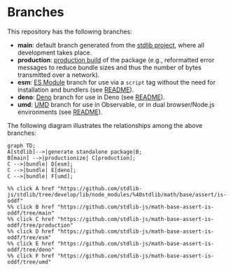 <!--

@license Apache-2.0

Copyright (c) 2022 The Stdlib Authors.

Licensed under the Apache License, Version 2.0 (the "License");
you may not use this file except in compliance with the License.
You may obtain a copy of the License at

    http://www.apache.org/licenses/LICENSE-2.0

Unless required by applicable law or agreed to in writing, software
distributed under the License is distributed on an "AS IS" BASIS,
WITHOUT WARRANTIES OR CONDITIONS OF ANY KIND, either express or implied.
See the License for the specific language governing permissions and
limitations under the License.

-->

# Branches

This repository has the following branches:

-   **main**: default branch generated from the [stdlib project][stdlib-url], where all development takes place.
-   **production**: [production build][production-url] of the package (e.g., reformatted error messages to reduce bundle sizes and thus the number of bytes transmitted over a network).
-   **esm**: [ES Module][esm-url] branch for use via a `script` tag without the need for installation and bundlers (see [README][esm-readme]).
-   **deno**: [Deno][deno-url] branch for use in Deno (see [README][deno-readme]).
-   **umd**: [UMD][umd-url] branch for use in Observable, or in dual browser/Node.js environments (see [README][umd-readme]).

The following diagram illustrates the relationships among the above branches:

```mermaid
graph TD;
A[stdlib]-->|generate standalone package|B;
B[main] -->|productionize| C[production];
C -->|bundle| D[esm];
C -->|bundle| E[deno];
C -->|bundle| F[umd];

%% click A href "https://github.com/stdlib-js/stdlib/tree/develop/lib/node_modules/%40stdlib/math/base/assert/is-oddf"
%% click B href "https://github.com/stdlib-js/math-base-assert-is-oddf/tree/main"
%% click C href "https://github.com/stdlib-js/math-base-assert-is-oddf/tree/production"
%% click D href "https://github.com/stdlib-js/math-base-assert-is-oddf/tree/esm"
%% click E href "https://github.com/stdlib-js/math-base-assert-is-oddf/tree/deno"
%% click F href "https://github.com/stdlib-js/math-base-assert-is-oddf/tree/umd"
```

[stdlib-url]: https://github.com/stdlib-js/stdlib/tree/develop/lib/node_modules/%40stdlib/math/base/assert/is-oddf
[production-url]: https://github.com/stdlib-js/math-base-assert-is-oddf/tree/production
[deno-url]: https://github.com/stdlib-js/math-base-assert-is-oddf/tree/deno
[deno-readme]: https://github.com/stdlib-js/math-base-assert-is-oddf/blob/deno/README.md
[umd-url]: https://github.com/stdlib-js/math-base-assert-is-oddf/tree/umd
[umd-readme]: https://github.com/stdlib-js/math-base-assert-is-oddf/blob/umd/README.md
[esm-url]: https://github.com/stdlib-js/math-base-assert-is-oddf/tree/esm
[esm-readme]: https://github.com/stdlib-js/math-base-assert-is-oddf/blob/esm/README.md